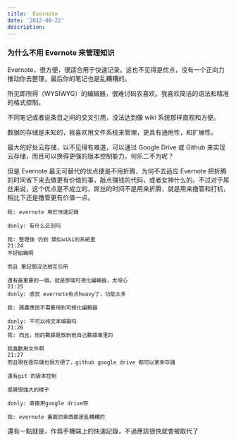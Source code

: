 ```yaml
---
title:  Evernote
date: '2012-08-22'
description:
---
```

### 为什么不用 Evernote 来管理知识 ###

Evernote，很方便，很适合用于快速记录。这也不见得是优点，没有一个正向力推动你去整理，最后你的笔记也是乱糟糟的。

所见即所得（WYSIWYG）的编辑器，很难讨码农喜欢。我喜欢简洁的语法和精准的格式控制。

不同笔记或者说条目之间的交叉引用，没法达到像 wiki 系统那样直观和方便。

数据的存储是未知的，我喜欢用文件系统来管理，更具有通用性，和扩展性。

最大的好处云存储，以不见得有难道，可以通过 Google Drive 或 Github 来实现云存储，而且可以换得更强的版本控制能力，何乐二不为呢？

但是 Evernote 最无可替代的优点便是不用折腾，为何不去适应 Evernote 把折腾的时间省下来去做更有价值的事，敲点赚钱的代码，或者女神什么的。不过对于屌丝来说，这个优点是不成立的，屌丝的时间不是用来折腾，就是用来撸管和打机，相比下还是撸管更有价值一点。


	我: evernote 用於快速記錄
     
    donly: 有什么区别吗
     
    我: 整理後 仍到 類似wiki的系統里
    21:24 
    不好組織啊
      
    而且 筆記間沒法相互引用
      
    還有最重要的一個，就是那個可視化編輯器，太噁心
    21:25 
    donly: 感觉 evernote有点heavy了，功能太多
     
    我: 碼農應該不需要用到可視化編輯器
     
    donly: 不可以纯文本编辑吗
    21:26 
    我: 而且，他的數據是放到他自己數據庫里的
      
    我喜歡用文件啊
    21:27 
    而且現在雲存儲也很方便了，github google drive 都可以拿來存儲
      
    還有git 的版本控制
      
    感覺很強大的樣子
     
    donly: 直接用google drive呀
     
    我: evernote 裏面的東西都是亂糟糟的


還有一點就是，作爲手機端上的快速記錄，不過應該很快就會被取代了
